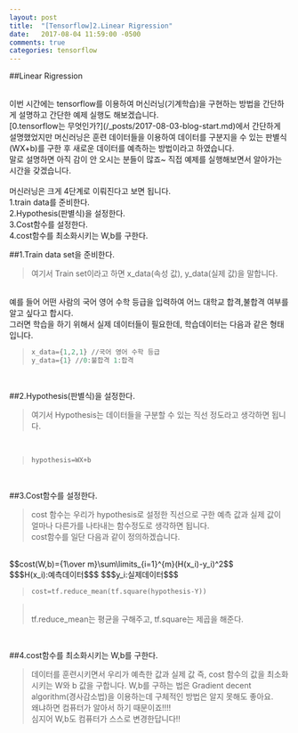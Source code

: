 ```yaml
---
layout: post
title:  "[Tensorflow]2.Linear Rigression"
date:   2017-08-04 11:59:00 -0500
comments: true
categories: tensorflow
---
```


##Linear Rigression

<br>
이번 시간에는 tensorflow를 이용하여 머신러닝(기계학습)을 구현하는 방법을 간단하게 설명하고 간단한 예제 실행도 해보겠습니다.
<br>
[0.tensorflow는 무엇인가?](/_posts/2017-08-03-blog-start.md)에서 간단하게 설명했었지만 머신러닝은 훈련 데이터들을 이용하여 데이터를 구분지을 수 있는 판별식(WX+b)를 구한 후 새로운 데이터를 예측하는 방법이라고 하였습니다.
<br>
말로 설명하면 아직 감이 안 오시는 분들이 많죠~ 직접 예제를 실행해보면서 알아가는 시간을 갖겠습니다.
<br>
<br>
머신러닝은 크게 4단계로 이뤄진다고 보면 됩니다.
<br>
1.train data를 준비한다.
<br>
2.Hypothesis(판별식)을 설정한다.
<br>
3.Cost함수를 설정한다.
<br>
4.cost함수를 최소화시키는 W,b를 구한다.
<br>

##1.Train data set을 준비한다.
<br>

>여기서 Train set이라고 하면 x_data(속성 값), y_data(실제 값)을 말합니다.
<br>
예를 들어 어떤 사람의 국어 영어 수학 등급을 입력하여 어느 대학교 합격,불합격 여부를 알고 싶다고 합시다.
<br>
그러면 학습을 하기 위해서 실제 데이터들이 필요한데, 학습데이터는 다음과 같은 형태입니다.
<br>

>```python
>x_data={1,2,1} //국어 영어 수학 등급
>y_data={1} //0:불합격 1:합격
>```

<br>

##2.Hypothesis(판별식)을 설정한다.
<br>

>여기서 Hypothesis는 데이터들을 구분할 수 있는 직선 정도라고 생각하면 됩니다. 
<br>

>```python
>hypothesis=WX+b
>```

<br>

##3.Cost함수를 설정한다.
<br>
>cost 함수는 우리가 hypothesis로 설정한 직선으로 구한 예측 값과 실제 값이 얼마나 다른가를 나타내는 함수정도로 생각하면 됩니다.
><br>
cost함수를 일단 다음과 같이 정의하겠습니다.
<br>
$$cost(W,b)={1\over m}\sum\limits_{i=1}^{m}(H(x_i)-y_i)^2$$
<br>
$$$H(x_i):예측데이터$$$ 
$$$y_i:실제데이터$$$ 
<br>

>```python
>cost=tf.reduce_mean(tf.square(hypothesis-Y))
>```

><br>
>tf.reduce_mean는 평균을 구해주고, 
>tf.square는 제곱을 해준다.

<br>

##4.cost함수를 최소화시키는 W,b를 구한다.
<br>
>데이터를 훈련시키면서 우리가 예측한 값과 실제 값 즉, cost 함수의 값을 최소화시키는 W와 b 값을 구합니다.
>W,b를 구하는 법은 Gradient decent algorithm(경사감소법)을 이용하는데 구체적인 방법은 알지 못해도 좋아요.
><br>
>왜냐하면 컴퓨터가 알아서 하기 때문이죠!!!!
><br> 
>심지어 W,b도 컴퓨터가 스스로 변경한답니다!!
